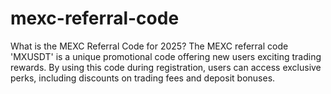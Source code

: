# mexc-referral-code
What is the MEXC Referral Code for 2025? The MEXC referral code 'MXUSDT' is a unique promotional code offering new users exciting trading rewards. By using this code during registration, users can access exclusive perks, including discounts on trading fees and deposit bonuses.
